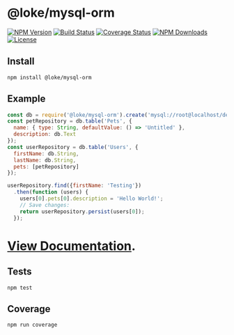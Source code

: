 # @loke/mysql-orm

[![NPM Version](https://img.shields.io/npm/v/loke-mysql-orm.svg)](https://www.npmjs.com/package/loke-mysql-orm)
[![Build Status](https://img.shields.io/travis/LOKE/mysql-orm/master.svg)](https://travis-ci.org/LOKE/mysql-orm)
[![Coverage Status](https://img.shields.io/coveralls/LOKE/mysql-orm/master.svg)](https://coveralls.io/r/LOKE/mysql-orm?branch=master)
[![NPM Downloads](https://img.shields.io/npm/dm/loke-mysql-orm.svg)](https://www.npmjs.com/package/loke-mysql-orm)
[![License](https://img.shields.io/npm/l/loke-mysql-orm.svg)](https://www.npmjs.com/package/loke-mysql-orm)

## Install

`npm install @loke/mysql-orm`

## Example

```js
const db = require('@loke/mysql-orm').create('mysql://root@localhost/demo');
const petRepository = db.table('Pets', {
  name: { type: String, defaultValue: () => 'Untitled' },
  description: db.Text
});
const userRepository = db.table('Users', {
  firstName: db.String,
  lastName: db.String,
  pets: [petRepository]
});

userRepository.find({firstName: 'Testing'})
  .then(function (users) {
    users[0].pets[0].description = 'Hello World!';
    // Save changes:
    return userRepository.persist(users[0]);
  });
```

# [View Documentation](http://loke.github.io/mysql-orm).

## Tests

`npm test`

## Coverage

`npm run coverage`
